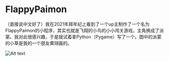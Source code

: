 # FlappyPaimon
（直接说中文好了）我在2021年拜年纪上看到了一个up主制作了一个名为FlappyPaimon的小程序，其实也就是飞翔的小鸟的小小闯关游戏，主角换成了派蒙。我对此很感兴趣，于是就试着拿Python（Pygame）写了一个。图中的派蒙的小草是我的一个朋友黄琎画的。

![Alt text](https://.png)
